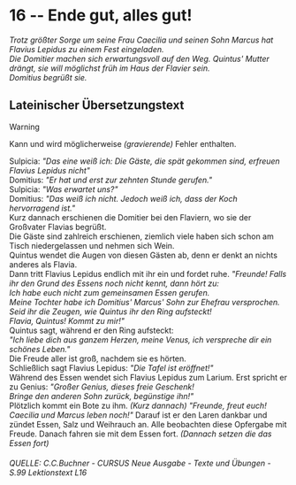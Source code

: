 # 16 -- Ende gut, alles gut!

_Trotz größter Sorge um seine Frau Caecilia und seinen Sohn Marcus hat Flavius Lepidus zu einem Fest eingeladen.\
Die Domitier machen sich erwartungsvoll auf den Weg. Quintus' Mutter drängt, sie will möglichst früh im Haus der Flavier sein.\
Domitius begrüßt sie._

## Lateinischer Übersetzungstext

> [!WARNING]
> Kann und wird möglicherweise _(gravierende)_ Fehler enthalten.

Sulpicia: _"Das eine weiß ich: Die Gäste, die spät gekommen sind, erfreuen Flavius Lepidus nicht"_\
Domitius: _"Er hat und erst zur zehnten Stunde gerufen."_\
Sulpicia: _"Was erwartet uns?"_\
Domitius: _"Das weiß ich nicht. Jedoch weiß ich, dass der Koch hervorragend ist."_\
Kurz dannach erschienen die Domitier bei den Flaviern, wo sie der Großvater Flavias begrüßt.\
Die Gäste sind zahlreich erschienen, ziemlich viele haben sich schon am Tisch niedergelassen und nehmen sich Wein.\
Quintus wendet die Augen von diesen Gästen ab, denn er denkt an nichts anderes als Flavia.\
Dann tritt Flavius Lepidus endlich mit ihr ein und fordet ruhe.
_"Freunde! Falls ihr den Grund des Essens noch nicht kennt, dann hört zu:\
Ich habe euch nicht zum gemeinsamen Essen gerufen.\
Meine Tochter habe ich Domitius' Marcus' Sohn zur Ehefrau versprochen.\
Seid ihr die Zeugen, wie Quintus ihr den Ring aufsteckt!\
Flavia, Quintus! Kommt zu mir!"_\
Quintus sagt, während er den Ring aufsteckt:\
_"Ich liebe dich aus ganzem Herzen, meine Venus, ich verspreche dir ein schönes Leben."_\
Die Freude aller ist groß, nachdem sie es hörten.\
Schließlich sagt Flavius Lepidus: _"Die Tafel ist eröffnet!"_\
Während des Essen wendet sich Flavius Lepidus zum Larium.
Erst spricht er zu Genius: _"Großer Genius, dieses freie Geschenk!\
Bringe den anderen Sohn zurück, begünstige ihn!"_\
Plötzlich kommt ein Bote zu ihm.
_(Kurz dannach)_ _"Freunde, freut euch! Caecilia und Marcus leben noch!"_
Darauf ist er den Laren dankbar und zündet Essen, Salz und Weihrauch an.
Alle beobachten diese Opfergabe mit Freude.
Danach fahren sie mit dem Essen fort. _(Dannach setzen die das Essen fort)_

###### _QUELLE: C.C.Buchner - CURSUS Neue Ausgabe - Texte und Übungen - S.99 Lektionstext L16_
